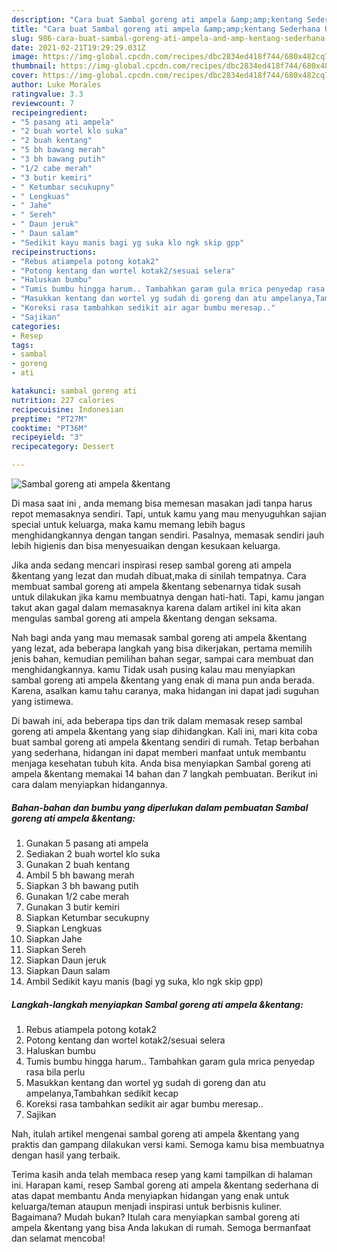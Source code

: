 ```yaml
---
description: "Cara buat Sambal goreng ati ampela &amp;amp;kentang Sederhana Untuk Jualan"
title: "Cara buat Sambal goreng ati ampela &amp;amp;kentang Sederhana Untuk Jualan"
slug: 986-cara-buat-sambal-goreng-ati-ampela-and-amp-kentang-sederhana-untuk-jualan
date: 2021-02-21T19:29:29.031Z
image: https://img-global.cpcdn.com/recipes/dbc2834ed418f744/680x482cq70/sambal-goreng-ati-ampela-kentang-foto-resep-utama.jpg
thumbnail: https://img-global.cpcdn.com/recipes/dbc2834ed418f744/680x482cq70/sambal-goreng-ati-ampela-kentang-foto-resep-utama.jpg
cover: https://img-global.cpcdn.com/recipes/dbc2834ed418f744/680x482cq70/sambal-goreng-ati-ampela-kentang-foto-resep-utama.jpg
author: Luke Morales
ratingvalue: 3.3
reviewcount: 7
recipeingredient:
- "5 pasang ati ampela"
- "2 buah wortel klo suka"
- "2 buah kentang"
- "5 bh bawang merah"
- "3 bh bawang putih"
- "1/2 cabe merah"
- "3 butir kemiri"
- " Ketumbar secukupny"
- " Lengkuas"
- " Jahe"
- " Sereh"
- " Daun jeruk"
- " Daun salam"
- "Sedikit kayu manis bagi yg suka klo ngk skip gpp"
recipeinstructions:
- "Rebus atiampela potong kotak2"
- "Potong kentang dan wortel kotak2/sesuai selera"
- "Haluskan bumbu"
- "Tumis bumbu hingga harum.. Tambahkan garam gula mrica penyedap rasa bila perlu"
- "Masukkan kentang dan wortel yg sudah di goreng dan atu ampelanya,Tambahkan sedikit kecap"
- "Koreksi rasa tambahkan sedikit air agar bumbu meresap.."
- "Sajikan"
categories:
- Resep
tags:
- sambal
- goreng
- ati

katakunci: sambal goreng ati 
nutrition: 227 calories
recipecuisine: Indonesian
preptime: "PT27M"
cooktime: "PT36M"
recipeyield: "3"
recipecategory: Dessert

---
```



![Sambal goreng ati ampela &amp;kentang](https://img-global.cpcdn.com/recipes/dbc2834ed418f744/680x482cq70/sambal-goreng-ati-ampela-kentang-foto-resep-utama.jpg)

Di masa  saat ini , anda memang bisa memesan masakan jadi tanpa harus repot memasaknya sendiri. Tapi, untuk kamu yang mau menyuguhkan sajian special untuk keluarga, maka kamu memang lebih bagus menghidangkannya dengan tangan sendiri. Pasalnya, memasak sendiri jauh lebih higienis dan bisa menyesuaikan dengan kesukaan keluarga.

Jika anda sedang mencari inspirasi resep sambal goreng ati ampela &amp;kentang yang lezat dan mudah dibuat,maka di sinilah tempatnya. Cara membuat sambal goreng ati ampela &amp;kentang  sebenarnya tidak susah untuk dilakukan jika kamu membuatnya dengan hati-hati. Tapi, kamu jangan takut akan gagal dalam memasaknya 
karena dalam artikel ini kita akan mengulas sambal goreng ati ampela &amp;kentang dengan seksama.  



Nah bagi anda yang mau memasak sambal goreng ati ampela &amp;kentang yang lezat, ada beberapa langkah yang bisa dikerjakan, pertama memilih jenis bahan, kemudian pemilihan bahan segar, sampai cara membuat dan menghidangkannya. kamu Tidak usah pusing kalau mau menyiapkan sambal goreng ati ampela &amp;kentang yang enak di mana pun anda berada. Karena, asalkan kamu  tahu caranya, maka hidangan ini dapat jadi suguhan yang istimewa.

Di bawah ini, ada beberapa tips dan trik dalam memasak resep sambal goreng ati ampela &amp;kentang yang siap dihidangkan. Kali ini, mari kita coba buat sambal goreng ati ampela &amp;kentang sendiri di rumah. Tetap berbahan yang sederhana, hidangan ini dapat memberi manfaat untuk membantu menjaga kesehatan tubuh kita. Anda bisa menyiapkan Sambal goreng ati ampela &amp;kentang memakai 14 bahan dan 7 langkah pembuatan. Berikut ini cara dalam menyiapkan hidangannya.

<!--inarticleads1-->

##### Bahan-bahan dan bumbu yang diperlukan dalam pembuatan Sambal goreng ati ampela &amp;kentang:

1. Gunakan 5 pasang ati ampela
1. Sediakan 2 buah wortel klo suka
1. Gunakan 2 buah kentang
1. Ambil 5 bh bawang merah
1. Siapkan 3 bh bawang putih
1. Gunakan 1/2 cabe merah
1. Gunakan 3 butir kemiri
1. Siapkan  Ketumbar secukupny
1. Siapkan  Lengkuas
1. Siapkan  Jahe
1. Siapkan  Sereh
1. Siapkan  Daun jeruk
1. Siapkan  Daun salam
1. Ambil Sedikit kayu manis (bagi yg suka, klo ngk skip gpp)




<!--inarticleads2-->

##### Langkah-langkah menyiapkan Sambal goreng ati ampela &amp;kentang:

1. Rebus atiampela potong kotak2
1. Potong kentang dan wortel kotak2/sesuai selera
1. Haluskan bumbu
1. Tumis bumbu hingga harum.. Tambahkan garam gula mrica penyedap rasa bila perlu
1. Masukkan kentang dan wortel yg sudah di goreng dan atu ampelanya,Tambahkan sedikit kecap
1. Koreksi rasa tambahkan sedikit air agar bumbu meresap..
1. Sajikan




Nah, itulah artikel mengenai  sambal goreng ati ampela &amp;kentang  yang praktis dan gampang dilakukan versi kami. Semoga kamu bisa membuatnya dengan hasil yang terbaik. 

Terima kasih anda telah membaca resep yang kami tampilkan di halaman ini. Harapan kami, resep  Sambal goreng ati ampela &amp;kentang sederhana di atas dapat membantu Anda menyiapkan hidangan yang enak untuk keluarga/teman ataupun menjadi inspirasi untuk berbisnis kuliner. Bagaimana? Mudah bukan? Itulah cara menyiapkan sambal goreng ati ampela &amp;kentang yang bisa Anda lakukan di rumah. Semoga bermanfaat dan selamat mencoba!

